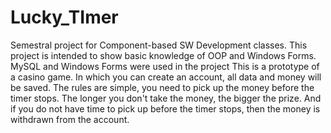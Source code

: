 # Lucky_TImer
Semestral project for Component-based SW Development classes.
This project is intended to show basic knowledge of OOP and Windows Forms.
MySQL and Windows Forms were used in the project
This is a prototype of a casino game. In which you can create an account, all data and money will be saved. The rules are simple, you need to pick up the money before the timer stops. The longer you don't take the money, the bigger the prize. And if you do not have time to pick up before the timer stops, then the money is withdrawn from the account.
